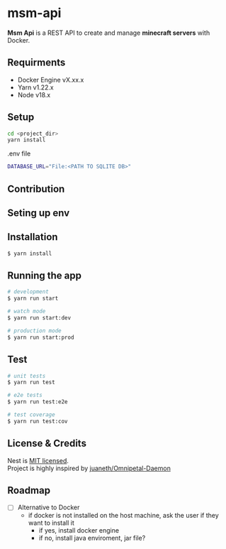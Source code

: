# msm-api 
**Msm Api** is a REST API to create and manage **minecraft servers** with Docker. 

## Requirments
- Docker Engine vX.xx.x
- Yarn v1.22.x
- Node v18.x

## Setup
```bash
cd <project_dir>
yarn install
```

.env file
```bash
DATABASE_URL="File:<PATH TO SQLITE DB>"

```

## Contribution

## Seting up env


## Installation

```bash
$ yarn install
```

## Running the app

```bash
# development
$ yarn run start

# watch mode
$ yarn run start:dev

# production mode
$ yarn run start:prod
```

## Test

```bash
# unit tests
$ yarn run test

# e2e tests
$ yarn run test:e2e

# test coverage
$ yarn run test:cov
```

## License & Credits

Nest is [MIT licensed](LICENSE). \
Project is highly inspired by [juaneth/Omnipetal-Daemon](https://github.com/juaneth/Omnipetal-Daemon)


## Roadmap
- [ ] Alternative to Docker 
    - if docker is not installed on the host machine, ask the user if they want to install it
        - if yes, install docker engine
        - if no, install java enviroment, jar file?